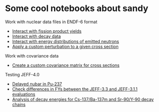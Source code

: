 # Some cool notebooks about sandy

Work with nuclear data files in ENDF-6 format
- [Interact with fission product yields](https://nbviewer.jupyter.org/github/luca-fiorito-11/sandy_notebooks/blob/master/notebook_fy.ipynb)
- [Interact with decay data](https://nbviewer.jupyter.org/github/luca-fiorito-11/sandy_notebooks/blob/master/notebook_decay.ipynb)
- [Interact with energy distributions of emitted neutrons](https://nbviewer.jupyter.org/github/luca-fiorito-11/sandy_notebooks/blob/master/notebook_pfns.ipynb)
- [Apply a custom perturbation to a given cross section](https://nbviewer.jupyter.org/github/luca-fiorito-11/sandy_notebooks/blob/master/notebook_perturb_pu9_wims_grid.ipynb)

Work with covariance data
- [Create a custom covariance matrix for cross sections](https://nbviewer.jupyter.org/github/luca-fiorito-11/sandy_notebooks/blob/master/custom_covariance_matrix.ipynb)

Testing JEFF-4.0
- [Delayed nubar in Pu-237](https://nbviewer.jupyter.org/github/luca-fiorito-11/sandy_notebooks/blob/master/notebook_jeff40_pu237_nubar.ipynb)
- [Check differences in FYs between the JEFF-3.3 and JEFF-3.1.1 evaluations](https://nbviewer.jupyter.org/github/luca-fiorito-11/sandy_notebooks/blob/master/notebook_fy_diff_jeff33_vs_jeff311.ipynb)
- [Analysis of decay energies for Cs-137/Ba-137m and Sr-90/Y-90 decay chains](https://nbviewer.jupyter.org/github/luca-fiorito-11/sandy_notebooks/blob/master/notebook_decay_heat_sr90_cs137.ipynb)
